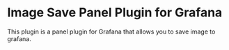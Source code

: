 # Image Save Panel Plugin for Grafana

This plugin is a panel plugin for Grafana that allows you to save image to grafana.
